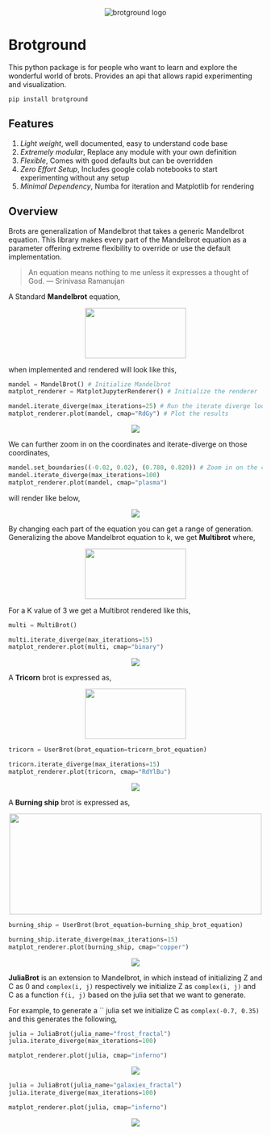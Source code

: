 <p align="center">
<img src="./assets/logo.png" alt="brotground logo"/>
</p>

# Brotground

This python package is for people who want to learn and explore the wonderful world of brots. Provides an api that allows rapid experimenting and visualization. 

```
pip install brotground
```

## Features
1. _Light weight_, well documented, easy to understand code base
2. _Extremely modular_, Replace any module with your own definition
3. _Flexible_, Comes with good defaults but can be overridden
4. _Zero Effort Setup_, Includes google colab notebooks to start experimenting without any setup
5. _Minimal Dependency_, Numba for iteration and Matplotlib for rendering

##  Overview
Brots are generalization of Mandelbrot that takes a generic Mandelbrot equation. This library makes every part of the Mandelbrot equation as a parameter offering extreme flexibility to override or use the default implementation.

>An equation means nothing to me unless it expresses a thought of God. — Srinivasa Ramanujan

A Standard **Mandelbrot** equation,
<p align="center">
<img src="https://render.githubusercontent.com/render/math?math=Z_{n %2B 1} = Z_n^2 %2B \mathbb{C}" width=200 height=100 color='grey'>
</p>
when implemented and rendered will look like this,

```python
mandel = MandelBrot() # Initialize Mandelbrot
matplot_renderer = MatplotJupyterRenderer() # Initialize the renderer

mandel.iterate_diverge(max_iterations=25) # Run the iterate diverge loop
matplot_renderer.plot(mandel, cmap="RdGy") # Plot the results
```
<p align="center">
<img src="./assets/mandelbrot_simple.png">
</p>

We can further zoom in on the coordinates and iterate-diverge on those coordinates,

```python
mandel.set_boundaries((-0.02, 0.02), (0.780, 0.820)) # Zoom in on the coordinates
mandel.iterate_diverge(max_iterations=100)
matplot_renderer.plot(mandel, cmap="plasma")
```

will render like below,
<p align="center">
<img src="./assets/mandelbrot_zoomed.png">
</p>


By changing each part of the equation you can get a range of generation.
Generalizing the above Mandelbrot equation to k, we get **Multibrot** where,

<p align="center">
<img src="https://render.githubusercontent.com/render/math?math=Z_{n %2B 1} = Z_n^k %2B \mathbb{C}" width=200 height=100>
</p>

For a K value of 3 we get a Multibrot rendered like this, 

```python
multi = MultiBrot()

multi.iterate_diverge(max_iterations=15)
matplot_renderer.plot(multi, cmap="binary")
```

<p align="center">
<img src="./assets/multibrot.png">
</p>

A **Tricorn** brot is expressed as,  

<p align="center">
<img src="https://render.githubusercontent.com/render/math?math=Z_{n %2B 1} = \overline{Z_n^2} %2B \mathbb{C}" width=200 height=100>
</p>

```python
tricorn = UserBrot(brot_equation=tricorn_brot_equation)

tricorn.iterate_diverge(max_iterations=15)
matplot_renderer.plot(tricorn, cmap="RdYlBu")
```

<p align="center">
<img src="./assets/tricorn.png">
</p>


A **Burning ship** brot is expressed as,  
<p align="center">
<img src="https://render.githubusercontent.com/render/math?math=Z_{n %2B 1} = {|\Re(Z)| %2B 1j %2B |\Im(Z)|}^2 %2B \mathbb{C}" width=500 height=200>
</p>

```python
burning_ship = UserBrot(brot_equation=burning_ship_brot_equation)

burning_ship.iterate_diverge(max_iterations=15)
matplot_renderer.plot(burning_ship, cmap="copper")
```

<p align="center">
<img src="./assets/burning_ship.png">
</p>

**JuliaBrot** is an extension to Mandelbrot, in which instead of initializing Z and C as 0 and `complex(i, j)` respectively we initialize Z as `complex(i, j)` and C as a function `f(i, j)` based on the julia set that we want to generate.

For example, to generate a `` julia set we initialize C as `complex(-0.7, 0.35)` and this generates the following,

```python
julia = JuliaBrot(julia_name="frost_fractal")
julia.iterate_diverge(max_iterations=100)

matplot_renderer.plot(julia, cmap="inferno")
```

<p align="center">
<img src="./assets/frost_fractal.png">
</p>

```python
julia = JuliaBrot(julia_name="galaxiex_fractal")
julia.iterate_diverge(max_iterations=100)

matplot_renderer.plot(julia, cmap="inferno")
```

<p align="center">
<img src="./assets/galaxiex_fractal.png">
</p>


